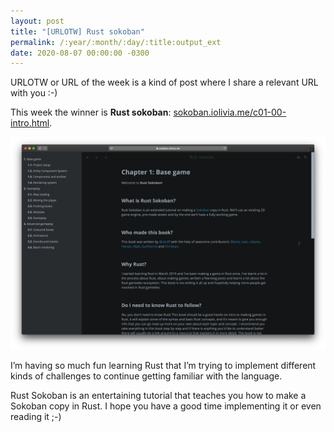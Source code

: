 ```yaml
---
layout: post
title: "[URLOTW] Rust sokoban"
permalink: /:year/:month/:day/:title:output_ext
date: 2020-08-07 00:00:00 -0300
---
```


<span class="bg-highlight">URLOTW</span> or URL of the week is a kind of post where I share a relevant URL with you :-)

This week the winner is **Rust sokoban**:
[sokoban.iolivia.me/c01-00-intro.html](https://sokoban.iolivia.me/c01-00-intro.html).

[![Rust sokoban website](/assets/rust-sokoban.png "Rust sokoban website")](/assets/rust-sokoban.png)

I’m having so much fun learning Rust that I’m trying to implement different kinds of challenges to continue getting familiar with the language.

Rust Sokoban is an entertaining tutorial that teaches you how to make a Sokoban copy in Rust. I hope you have a good time implementing it or even reading it ;-)

